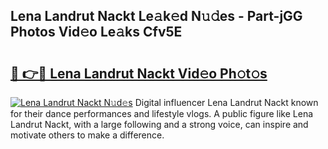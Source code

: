 ## Lena Landrut Nackt Le𝚊k𝚎d N𝚞𝚍es - Part-jGG Photos Vid𝚎o Le𝚊ks Cfv5E

# <h2><a href="http://fb7vu0.evod.top/?m=Lena+Landrut+Nackt">🔗 👉🔴 Lena Landrut Nackt Vid𝚎o Ph𝚘t𝚘s</a></h2>

[![Lena Landrut Nackt N𝚞d𝚎s](https://i.imgur.com/8V9OHl7.gif)](http://fb7vu0.evod.top/?m=Lena+Landrut+Nackt)
Digital influencer Lena Landrut Nackt known for their dance performances and lifestyle vlogs. A public figure like Lena Landrut Nackt, with a large following and a strong voice, can inspire and motivate others to make a difference. 
